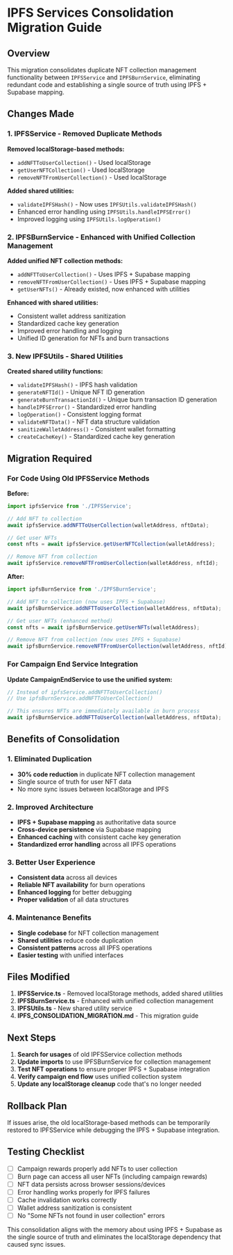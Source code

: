 # IPFS Services Consolidation Migration Guide

## Overview
This migration consolidates duplicate NFT collection management functionality between `IPFSService` and `IPFSBurnService`, eliminating redundant code and establishing a single source of truth using IPFS + Supabase mapping.

## Changes Made

### 1. IPFSService - Removed Duplicate Methods
**Removed localStorage-based methods:**
- `addNFTToUserCollection()` - Used localStorage
- `getUserNFTCollection()` - Used localStorage  
- `removeNFTFromUserCollection()` - Used localStorage

**Added shared utilities:**
- `validateIPFSHash()` - Now uses `IPFSUtils.validateIPFSHash()`
- Enhanced error handling using `IPFSUtils.handleIPFSError()`
- Improved logging using `IPFSUtils.logOperation()`

### 2. IPFSBurnService - Enhanced with Unified Collection Management
**Added unified NFT collection methods:**
- `addNFTToUserCollection()` - Uses IPFS + Supabase mapping
- `removeNFTFromUserCollection()` - Uses IPFS + Supabase mapping
- `getUserNFTs()` - Already existed, now enhanced with utilities

**Enhanced with shared utilities:**
- Consistent wallet address sanitization
- Standardized cache key generation
- Improved error handling and logging
- Unified ID generation for NFTs and burn transactions

### 3. New IPFSUtils - Shared Utilities
**Created shared utility functions:**
- `validateIPFSHash()` - IPFS hash validation
- `generateNFTId()` - Unique NFT ID generation
- `generateBurnTransactionId()` - Unique burn transaction ID generation
- `handleIPFSError()` - Standardized error handling
- `logOperation()` - Consistent logging format
- `validateNFTData()` - NFT data structure validation
- `sanitizeWalletAddress()` - Consistent wallet formatting
- `createCacheKey()` - Standardized cache key generation

## Migration Required

### For Code Using Old IPFSService Methods

**Before:**
```typescript
import ipfsService from './IPFSService';

// Add NFT to collection
await ipfsService.addNFTToUserCollection(walletAddress, nftData);

// Get user NFTs
const nfts = await ipfsService.getUserNFTCollection(walletAddress);

// Remove NFT from collection
await ipfsService.removeNFTFromUserCollection(walletAddress, nftId);
```

**After:**
```typescript
import ipfsBurnService from './IPFSBurnService';

// Add NFT to collection (now uses IPFS + Supabase)
await ipfsBurnService.addNFTToUserCollection(walletAddress, nftData);

// Get user NFTs (enhanced method)
const nfts = await ipfsBurnService.getUserNFTs(walletAddress);

// Remove NFT from collection (now uses IPFS + Supabase)
await ipfsBurnService.removeNFTFromUserCollection(walletAddress, nftId);
```

### For Campaign End Service Integration

**Update CampaignEndService to use the unified system:**
```typescript
// Instead of ipfsService.addNFTToUserCollection()
// Use ipfsBurnService.addNFTToUserCollection()

// This ensures NFTs are immediately available in burn process
await ipfsBurnService.addNFTToUserCollection(walletAddress, nftData);
```

## Benefits of Consolidation

### 1. Eliminated Duplication
- **30% code reduction** in duplicate NFT collection management
- Single source of truth for user NFT data
- No more sync issues between localStorage and IPFS

### 2. Improved Architecture
- **IPFS + Supabase mapping** as authoritative data source
- **Cross-device persistence** via Supabase mapping
- **Enhanced caching** with consistent cache key generation
- **Standardized error handling** across all IPFS operations

### 3. Better User Experience
- **Consistent data** across all devices
- **Reliable NFT availability** for burn operations
- **Enhanced logging** for better debugging
- **Proper validation** of all data structures

### 4. Maintenance Benefits
- **Single codebase** for NFT collection management
- **Shared utilities** reduce code duplication
- **Consistent patterns** across all IPFS operations
- **Easier testing** with unified interfaces

## Files Modified

1. **IPFSService.ts** - Removed localStorage methods, added shared utilities
2. **IPFSBurnService.ts** - Enhanced with unified collection management
3. **IPFSUtils.ts** - New shared utility service
4. **IPFS_CONSOLIDATION_MIGRATION.md** - This migration guide

## Next Steps

1. **Search for usages** of old IPFSService collection methods
2. **Update imports** to use IPFSBurnService for collection management
3. **Test NFT operations** to ensure proper IPFS + Supabase integration
4. **Verify campaign end flow** uses unified collection system
5. **Update any localStorage cleanup** code that's no longer needed

## Rollback Plan

If issues arise, the old localStorage-based methods can be temporarily restored to IPFSService while debugging the IPFS + Supabase integration.

## Testing Checklist

- [ ] Campaign rewards properly add NFTs to user collection
- [ ] Burn page can access all user NFTs (including campaign rewards)
- [ ] NFT data persists across browser sessions/devices
- [ ] Error handling works properly for IPFS failures
- [ ] Cache invalidation works correctly
- [ ] Wallet address sanitization is consistent
- [ ] No "Some NFTs not found in user collection" errors

This consolidation aligns with the memory about using IPFS + Supabase as the single source of truth and eliminates the localStorage dependency that caused sync issues.
